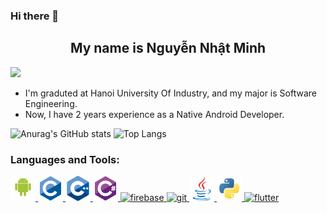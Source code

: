### Hi there 👋 


<div style="text-align: center">
  <h2> 
      My name is <b>Nguyễn Nhật Minh</b>  
  </h2>
</div>

![](https://komarev.com/ghpvc/?username=nguyennhatminh230801&color=green)

- I'm graduted at Hanoi University Of Industry, and my major is Software Engineering.
- Now, I have 2 years experience as a Native Android Developer.

![Anurag's GitHub stats](https://github-readme-stats.vercel.app/api?username=nguyennhatminh230801&show_icons=true&theme=radical)
![Top Langs](https://github-readme-stats.vercel.app/api/top-langs/?username=nguyennhatminh230801&theme=radical)

<h3 align="left">Languages and Tools:</h3>
<p align="left"> 
    <a href="https://developer.android.com" target="_blank" rel="noreferrer"> 
        <img src="https://raw.githubusercontent.com/devicons/devicon/master/icons/android/android-original-wordmark.svg" alt="android" width="40" height="40"/> 
    </a> 
    <a href="https://www.cprogramming.com/" target="_blank" rel="noreferrer"> 
        <img src="https://raw.githubusercontent.com/devicons/devicon/master/icons/c/c-original.svg" alt="c" width="40" height="40"/> 
    </a> <a href="https://www.w3schools.com/cpp/" target="_blank" rel="noreferrer"> 
    <img src="https://raw.githubusercontent.com/devicons/devicon/master/icons/cplusplus/cplusplus-original.svg" alt="cplusplus" width="40" height="40"/> 
    </a> 
    <a href="https://www.w3schools.com/cs/" target="_blank" rel="noreferrer"> 
        <img src="https://raw.githubusercontent.com/devicons/devicon/master/icons/csharp/csharp-original.svg" alt="csharp" width="40" height="40"/> 
    </a> 
    <a href="https://firebase.google.com/" target="_blank" rel="noreferrer"> 
        <img src="https://www.vectorlogo.zone/logos/firebase/firebase-icon.svg" alt="firebase" width="40" height="40"/> 
    </a> 
    <a href="https://git-scm.com/" target="_blank" rel="noreferrer"> 
        <img src="https://www.vectorlogo.zone/logos/git-scm/git-scm-icon.svg" alt="git" width="40" height="40"/> 
    </a> 
    <a href="https://www.w3schools.com/java/" target="_blank" rel="noreferrer"> 
        <img src="https://raw.githubusercontent.com/devicons/devicon/master/icons/java/java-original.svg" alt="java" width="40" height="40"/> 
    </a> 
    <a href="https://www.w3schools.com/python/default.asp" target="_blank" rel="noreferrer"> 
        <img src="https://raw.githubusercontent.com/devicons/devicon/master/icons/python/python-original.svg" alt="python" width="40" height="40"/> 
    </a> 
     <a href="https://flutter.dev/" target="_blank" rel="noreferrer"> 
        <img src="https://cdn.jsdelivr.net/gh/devicons/devicon/icons/flutter/flutter-original.svg" alt="flutter" width="40" height="40"/> 
    </a> 
